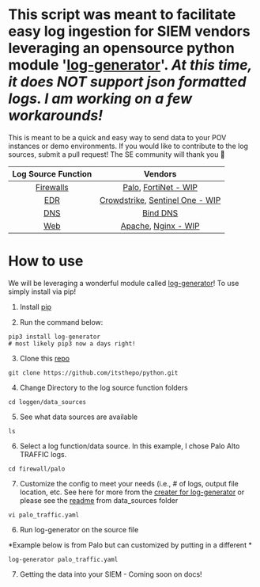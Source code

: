 # This script was meant to facilitate easy log ingestion for SIEM vendors leveraging an opensource python module '[log-generator](https://pypi.org/project/log-generator/)'. *At this time, it does NOT support json formatted logs. I am working on a few workarounds!* 

This is meant to be a quick and easy way to send data to your POV instances or demo environments. If you would like to contribute to the log sources, submit a pull request! The SE community will thank you :pray: 

| Log Source Function | Vendors | 
| :-------------: |:-------------:|
| [Firewalls](/loggen/data_sources/firewall/)     | [Palo](/loggen/data_sources/firewall/palo/palo_traffic.yaml), [FortiNet - WIP](/loggen/data_sources/firewall/fortinet/fortinet.yaml)
| [EDR](/loggen/data_sources/edr/)     | [Crowdstrike](/loggen/data_sources/edr/crowdstrike/cs.yaml), [Sentinel One - WIP](/loggen/data_sources/edr/sentinelone/sentinelone.yaml)
| [DNS](/loggen/data_sources/dns/) | [Bind DNS](/loggen/data_sources/dns/dns.yaml)
| [Web](/loggen/data_sources/web/) | [Apache](/loggen/data_sources/web/apache/apache2_4.yaml), [Nginx - WIP](/loggen/data_sources/web/nginx/nginx.yaml)        


# How to use

We will be leveraging a wonderful module called [log-generator](https://pypi.org/project/log-generator/)! To use simply install via pip!

1. Install [pip](https://pip.pypa.io/en/stable/installation/)

2. Run the command below:

```
pip3 install log-generator
# most likely pip3 now a days right!
```
3. Clone this [repo](https://github.com/itsthepo/python.git)
```
git clone https://github.com/itsthepo/python.git
```
4. Change Directory to the log source function folders
```
cd loggen/data_sources
```
5. See what data sources are available
``` 
ls 
```
6. Select a log function/data source. In this example, I chose Palo Alto TRAFFIC logs.
``` 
cd firewall/palo
```

7. Customize the config to meet your needs (i.e., # of logs, output file location, etc. See here for more from the [creater for log-generator](https://pypi.org/project/log-generator/) or please see the [readme](/loggen/data_sources/readme.md) from data_sources folder
```
vi palo_traffic.yaml
```

6. Run log-generator on the source file

*Example below is from Palo but can customized by putting in a different *
```
log-generator palo_traffic.yaml
```

7. Getting the data into your SIEM - Coming soon on docs!